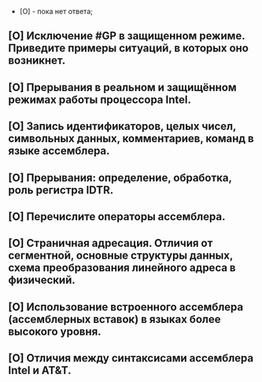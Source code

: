 * [O] - пока нет ответа;
## ​[O] Исключение #GP в защищенном режиме. Приведите примеры ситуаций, в которых оно возникнет.
## ​[O] Прерывания в реальном и защищённом режимах работы процессора Intel.
## ​[O] Запись идентификаторов, целых чисел, символьных данных, комментариев, команд в языке ассемблера.
## ​[O] Прерывания: определение, обработка, роль регистра IDTR.
## ​[O] Перечислите операторы ассемблера.
## ​[O] Страничная адресация. Отличия от сегментной, основные структуры данных, схема преобразования линейного адреса в физический.
## ​[O] Использование встроенного ассемблера (ассемблерных вставок) в языках более высокого уровня.
## ​[O] Отличия между синтаксисами ассемблера Intel и AT&T.
